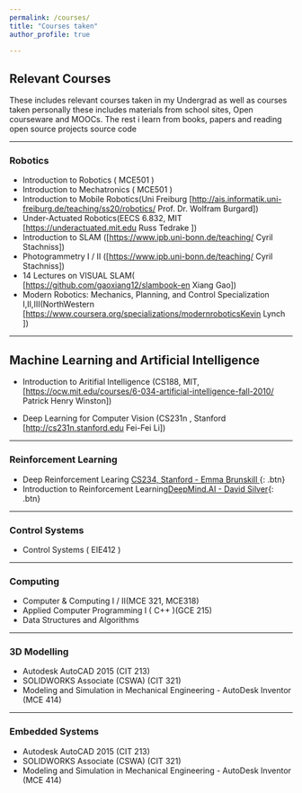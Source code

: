 ```yaml
---
permalink: /courses/
title: "Courses taken"
author_profile: true

---
```

## Relevant Courses
These includes relevant courses taken in my Undergrad as well as courses taken personally
these includes materials from school sites, Open courseware and MOOCs. The rest i learn from books, 
papers and reading open source  projects source code

--------------------
### Robotics
- Introduction to Robotics ( MCE501 )
- Introduction to Mechatronics ( MCE501 )
- Introduction to Mobile Robotics(Uni Freiburg [http://ais.informatik.uni-freiburg.de/teaching/ss20/robotics/ Prof. Dr. Wolfram Burgard])
- Under-Actuated Robotics(EECS 6.832, MIT [https://underactuated.mit.edu Russ Tedrake ])
- Introduction to SLAM ([https://www.ipb.uni-bonn.de/teaching/ Cyril Stachniss])
- Photogrammetry I / II ([https://www.ipb.uni-bonn.de/teaching/ Cyril Stachniss])
- 14 Lectures on VISUAL SLAM( [https://github.com/gaoxiang12/slambook-en Xiang Gao])
- Modern Robotics: Mechanics, Planning, and Control Specialization I,II,III(NorthWestern [https://www.coursera.org/specializations/modernroboticsKevin Lynch ])


---------------------------

## Machine Learning and Artificial Intelligence
- Introduction to Aritifial Intelligence (CS188, MIT, [https://ocw.mit.edu/courses/6-034-artificial-intelligence-fall-2010/ Patrick Henry Winston])

- Deep Learning for Computer Vision (CS231n , Stanford [http://cs231n.stanford.edu Fei-Fei Li])

---------------

### Reinforcement Learning
- Deep Reinforcement Learing [CS234, Stanford - Emma Brunskill ](#https://web.stanford.edu/class/cs234/ ){: .btn} 
- Introduction to Reinforcement Learning[DeepMind.AI - David Silver](#https://www.youtube.com/watch?v=2pWv7GOvuf0&list=PLzuuYNsE1EZAXYR4FJ75jcJseBmo4KQ9){: .btn}

-------------------
### Control Systems
- Control Systems ( EIE412 )

-------------------
### Computing
- Computer & Computing I / II(MCE 321, MCE318)
- Applied Computer Programming I ( C\+\+ )(GCE 215)
- Data Structures and Algorithms

-------------------------

### 3D Modelling
- Autodesk AutoCAD 2015 (CIT 213)
- SOLIDWORKS Associate (CSWA) (CIT 321)
- Modeling and Simulation in Mechanical Engineering - AutoDesk Inventor (MCE 414)

------------------------
### Embedded Systems
- Autodesk AutoCAD 2015 (CIT 213)
- SOLIDWORKS Associate (CSWA) (CIT 321)
- Modeling and Simulation in Mechanical Engineering - AutoDesk Inventor (MCE 414)